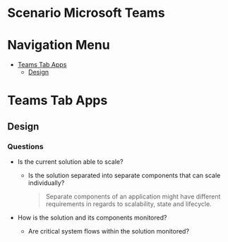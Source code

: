 # Scenario Microsoft Teams

# Navigation Menu

  - [Teams Tab Apps](#Teams-Tab-Apps)
    - [Design](#Design)
# Teams Tab Apps
        
## Design
### Questions
* Is the current solution able to scale?
  - Is the solution separated into separate components that can scale individually?
    > Separate components of an application might have different requirements in regards to scalability, state and lifecycle.
                                
                            
* How is the solution and its components monitored?
  - Are critical system flows within the solution monitored?
                            
